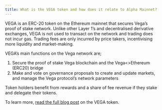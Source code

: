 ```yaml
---
title: What is the VEGA token and how does it relate to Alpha Mainnet?
---
```


VEGA is an ERC-20 token on the Ethereum mainnet that secures Vega’s proof of stake network. Unlike other Layer 1’s and decentralised derivative exchanges, VEGA is not used to transact on the network and trading does not incur gas. Trading fees are only incurred by price takers, incentivising more liquidity and market-making.

VEGA’s main functions on the Vega network are;

1. Secure the proof of stake Vega blockchain and the Vega<>Ethereum (ERC20) bridge
2. Make and vote on governance proposals to create and update markets, and manage the Vega protocol’s network parameters

Token holders benefit from rewards and a share of fee revenue if they stake and delegate their tokens.

To learn more, <a href="https://blog.vega.xyz/more-on-the-vega-token-58d414e674fe" target="_blank">read the full blog post</a> on the VEGA token.
